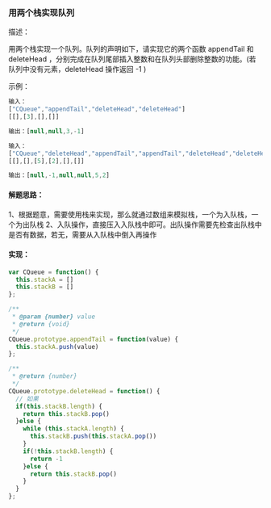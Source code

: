 ### 用两个栈实现队列

描述：

用两个栈实现一个队列。队列的声明如下，请实现它的两个函数 appendTail 和 deleteHead ，分别完成在队列尾部插入整数和在队列头部删除整数的功能。(若队列中没有元素，deleteHead 操作返回 -1 )

示例：
```js
输入：
["CQueue","appendTail","deleteHead","deleteHead"]
[[],[3],[],[]]

输出：[null,null,3,-1]
```

```js
输入：
["CQueue","deleteHead","appendTail","appendTail","deleteHead","deleteHead"]
[[],[],[5],[2],[],[]]

输出：[null,-1,null,null,5,2]
```

#### 解题思路：

1、根据题意，需要使用栈来实现，那么就通过数组来模拟栈，一个为入队栈，一个为出队栈
2、入队操作，直接压入入队栈中即可。出队操作需要先检查出队栈中是否有数据，若无，需要从入队栈中倒入再操作


#### 实现：
```js
var CQueue = function() {
  this.stackA = []
  this.stackB = []
};

/** 
 * @param {number} value
 * @return {void}
 */
CQueue.prototype.appendTail = function(value) {
  this.stackA.push(value)
};

/**
 * @return {number}
 */
CQueue.prototype.deleteHead = function() {
  // 如果
  if(this.stackB.length) {
    return this.stackB.pop()
  }else {
    while (this.stackA.length) {
      this.stackB.push(this.stackA.pop())
    }
    if(!this.stackB.length) {
      return -1
    }else {
      return this.stackB.pop()
    }
  }
};
```


